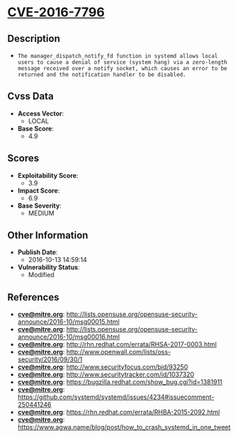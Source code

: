 
# [CVE-2016-7796](https://cve.mitre.org/cgi-bin/cvename.cgi?name=CVE-2016-7796)

## Description

- `The manager_dispatch_notify_fd function in systemd allows local users to cause a denial of service (system hang) via a zero-length message received over a notify socket, which causes an error to be returned and the notification handler to be disabled.`

## Cvss Data

- **Access Vector**:
  - LOCAL
- **Base Score**:
  - 4.9

## Scores

- **Exploitability Score**:
  - 3.9
- **Impact Score**:
  - 6.9
- **Base Severity**:
  - MEDIUM

## Other Information

- **Publish Date**:
  - 2016-10-13 14:59:14
- **Vulnerability Status**:
  - Modified

## References

- **cve@mitre.org**: http://lists.opensuse.org/opensuse-security-announce/2016-10/msg00015.html
- **cve@mitre.org**: http://lists.opensuse.org/opensuse-security-announce/2016-10/msg00016.html
- **cve@mitre.org**: http://rhn.redhat.com/errata/RHSA-2017-0003.html
- **cve@mitre.org**: http://www.openwall.com/lists/oss-security/2016/09/30/1
- **cve@mitre.org**: http://www.securityfocus.com/bid/93250
- **cve@mitre.org**: http://www.securitytracker.com/id/1037320
- **cve@mitre.org**: https://bugzilla.redhat.com/show_bug.cgi?id=1381911
- **cve@mitre.org**: https://github.com/systemd/systemd/issues/4234#issuecomment-250441246
- **cve@mitre.org**: https://rhn.redhat.com/errata/RHBA-2015-2092.html
- **cve@mitre.org**: https://www.agwa.name/blog/post/how_to_crash_systemd_in_one_tweet
